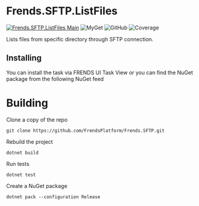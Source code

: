 # Frends.SFTP.ListFiles

[![Frends.SFTP.ListFiles Main](https://github.com/FrendsPlatform/Frends.SFTP/actions/workflows/ListFiles_build_and_test_on_main.yml/badge.svg)](https://github.com/FrendsPlatform/Frends.SFTP/actions/workflows/ListFiles_build_and_test_on_main.yml)
![MyGet](https://img.shields.io/myget/frends-tasks/v/Frends.SFTP.ListFiles?label=NuGet)
![GitHub](https://img.shields.io/github/license/FrendsPlatform/Frends.SFTP?label=License)
![Coverage](https://app-github-custom-badges.azurewebsites.net/Badge?key=FrendsPlatform/Frends.SFTP/Frends.SFTP.ListFiles|main)

Lists files from specific directory through SFTP connection.

## Installing

You can install the task via FRENDS UI Task View or you can find the NuGet package from the following NuGet feed

# Building

Clone a copy of the repo

`git clone https://github.com/FrendsPlatform/Frends.SFTP.git`

Rebuild the project

`dotnet build`

Run tests

`dotnet test`

Create a NuGet package

`dotnet pack --configuration Release`

